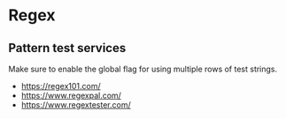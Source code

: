 ---
---
# Regex


## Pattern test services

Make sure to enable the global flag for using multiple rows of test strings.

- https://regex101.com/
- https://www.regexpal.com/
- https://www.regextester.com/
